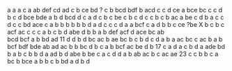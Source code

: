 a
a
a
c
a
ab
def
cd ad
c 
b
ce bd ?
c
b
bcd bdf
b
acd
c
c
d
ce
a
bce
bc
c
c
d
b
c
d
bce bde
a
b d
bcd
d
c
a
d
c
b
c
be
c
b
c
d
c
c
b
c
b
ac
a
be
c
d
b a
c
c
d
c
c
bd
ace
c
a
b
b
b
b
b
b
d a
d c
c
c
d
a
a
bcf
c
a
d
b
b
c
ce  ?be X
b
c
b
c
acf
ac
c
c
c
a
b
c
b
d
abe
d
b
b
a
b
def
acf
d
ace
bc ab   
bcd bcf
a
b
bd ad 11
d
d
b
d
bc ac
b
ae
bc
b
c
b
d
c
d
a
b
a
ac bc
c
ac
b
a
b
bcf
bdf bde
ab
ad ac
b
b
bc
d
b c
a
b
bcf
ac
be
d b  17
c
a d
a
c
b
d a
ade
bd
b
a
b c
b
b
d a
ad
b
d
abe
b
be
c
a
c
d
d
a
b
ab ac
b
c
ac ae 23
c
c
b
b
c
a
bc
b
bce
a
b
b
c
b
bd
a
d
b
d
